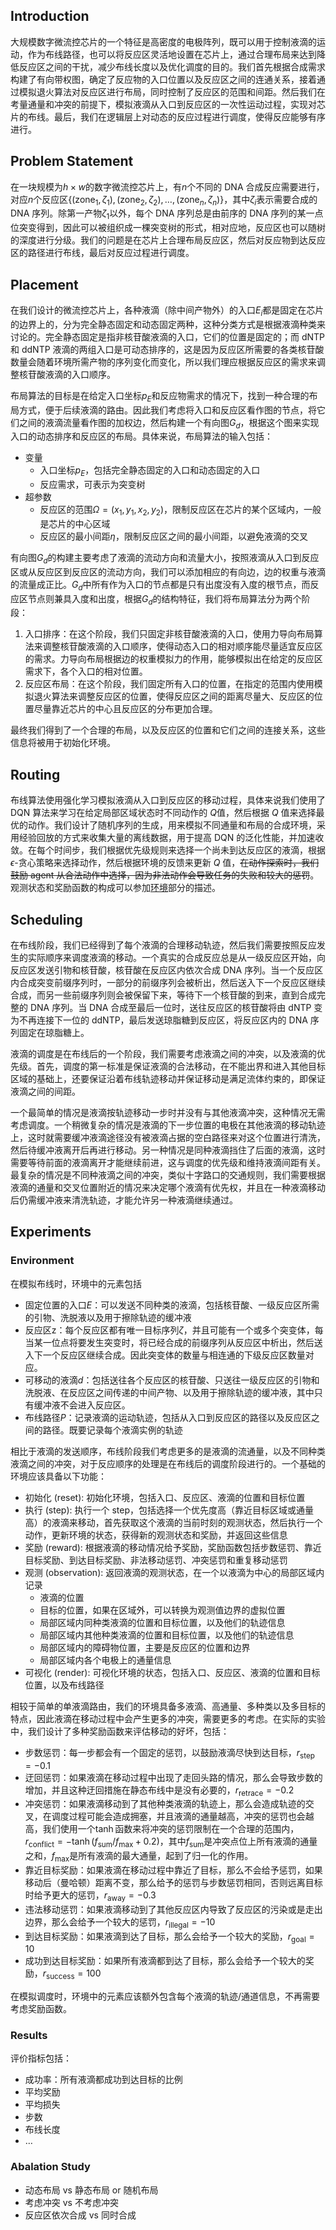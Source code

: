 ## Introduction

大规模数字微流控芯片的一个特征是高密度的电极阵列，既可以用于控制液滴的运动，作为布线路径，也可以将反应区灵活地设置在芯片上，通过合理布局来达到降低反应区之间的干扰，减少布线长度以及优化调度的目的。我们首先根据合成需求构建了有向带权图，确定了反应物的入口位置以及反应区之间的连通关系，接着通过模拟退火算法对反应区进行布局，同时控制了反应区的范围和间距。然后我们在考量通量和冲突的前提下，模拟液滴从入口到反应区的一次性运动过程，实现对芯片的布线。最后，我们在逻辑层上对动态的反应过程进行调度，使得反应能够有序进行。

## Problem Statement

在一块规模为$h\times w$的数字微流控芯片上，有$n$个不同的 DNA 合成反应需要进行，对应$n$个反应区$\left\{(\text{zone}_1,\zeta_1), (\text{zone}_2,\zeta_2), \dots, (\text{zone}_n,\zeta_n)\right\}$，其中$\zeta_i$表示需要合成的 DNA 序列。除第一产物$\zeta_1$以外，每个 DNA 序列总是由前序的 DNA 序列的某一点位突变得到，因此可以被组织成一棵突变树的形式，相对应地，反应区也可以随树的深度进行分级。我们的问题是在芯片上合理布局反应区，然后对反应物到达反应区的路径进行布线，最后对反应过程进行调度。

## Placement

在我们设计的微流控芯片上，各种液滴（除中间产物外）的入口$E_i$都是固定在芯片的边界上的，分为完全静态固定和动态固定两种，这种分类方式是根据液滴种类来讨论的。完全静态固定是指非核苷酸液滴的入口，它们的位置是固定的；而 dNTP 和 ddNTP 液滴的两组入口是可动态排序的，这是因为反应区所需要的各类核苷酸数量会随着环境所需产物的序列变化而变化，所以我们理应根据反应区的需求来调整核苷酸液滴的入口顺序。

布局算法的目标是在给定入口坐标$p_E$和反应物需求的情况下，找到一种合理的布局方式，便于后续液滴的路由。因此我们考虑将入口和反应区看作图的节点，将它们之间的液滴流量看作图的加权边，然后构建一个有向图$G_d$，根据这个图来实现入口的动态排序和反应区的布局。具体来说，布局算法的输入包括：

- 变量
  - 入口坐标$p_E$，包括完全静态固定的入口和动态固定的入口
  - 反应需求，可表示为突变树
- 超参数
  - 反应区的范围$\Omega=(x_1,y_1,x_2,y_2)$，限制反应区在芯片的某个区域内，一般是芯片的中心区域
  - 反应区的最小间距$\eta$，限制反应区之间的最小间距，以避免液滴的交叉

有向图$G_d$的构建主要考虑了液滴的流动方向和流量大小，按照液滴从入口到反应区或从反应区到反应区的流动方向，我们可以添加相应的有向边，边的权重与液滴的流量成正比。$G_d$中所有作为入口的节点都是只有出度没有入度的根节点，而反应区节点则兼具入度和出度，根据$G_d$的结构特征，我们将布局算法分为两个阶段：

1. 入口排序：在这个阶段，我们只固定非核苷酸液滴的入口，使用力导向布局算法来调整核苷酸液滴的入口顺序，使得动态入口的相对顺序能尽量适宜反应区的需求。力导向布局根据边的权重模拟力的作用，能够模拟出在给定的反应区需求下，各个入口的相对位置。
2. 反应区布局：在这个阶段，我们固定所有入口的位置，在指定的范围内使用模拟退火算法来调整反应区的位置，使得反应区之间的距离尽量大、反应区的位置尽量靠近芯片的中心且反应区的分布更加合理。

最终我们得到了一个合理的布局，以及反应区的位置和它们之间的连接关系，这些信息将被用于初始化环境。

## Routing

布线算法使用强化学习模拟液滴从入口到反应区的移动过程，具体来说我们使用了 DQN 算法来学习在给定局部区域状态时不同动作的 $Q$值，然后根据 $Q$ 值来选择最优的动作。我们设计了随机序列的生成，用来模拟不同通量和布局的合成环境，采用经验回放的方式来收集大量的离线数据，用于提高 DQN 的泛化性能，并加速收敛。在每个时间步，我们根据优先级规则来选择一个尚未到达反应区的液滴，根据$\epsilon$-贪心策略来选择动作，然后根据环境的反馈来更新 $Q$ 值，~~在动作探索时，我们鼓励 agent 从合法动作中选择，因为非法动作会导致任务的失败和较大的惩罚~~。观测状态和奖励函数的构成可以参加[环境](#environment)部分的描述。

## Scheduling

在布线阶段，我们已经得到了每个液滴的合理移动轨迹，然后我们需要按照反应发生的实际顺序来调度液滴的移动。一个真实的合成反应总是从一级反应区开始，向反应区发送引物和核苷酸，核苷酸在反应区内依次合成 DNA 序列。当一个反应区内合成突变前缀序列时，一部分的前缀序列会被析出，然后送入下一个反应区继续合成，而另一些前缀序列则会被保留下来，等待下一个核苷酸的到来，直到合成完整的 DNA 序列。当 DNA 合成至最后一位时，送往反应区的核苷酸将由 dNTP 变为不再连接下一位的 ddNTP，最后发送琼脂糖到反应区，将反应区内的 DNA 序列固定在琼脂糖上。

液滴的调度是在布线后的一个阶段，我们需要考虑液滴之间的冲突，以及液滴的优先级。首先，调度的第一标准是保证液滴的合法移动，在不能出界和进入其他目标区域的基础上，还要保证沿着布线轨迹移动并保证移动是满足流体约束的，即保证液滴之间的间距。

一个最简单的情况是液滴按轨迹移动一步时并没有与其他液滴冲突，这种情况无需考虑调度。一个稍微复杂的情况是液滴的下一步位置的电极在其他液滴的移动轨迹上，这时就需要缓冲液滴途径没有被液滴占据的空白路径来对这个位置进行清洗，然后待缓冲液离开后再进行移动。另一种情况是同种液滴挡住了后面的液滴，这时需要等待前面的液滴离开才能继续前进，这与调度的优先级和维持液滴间距有关。最复杂的情况是不同种液滴之间的冲突，类似十字路口的交通规则，我们需要根据液滴的通量和交叉位置附近的情况来决定哪个液滴有优先权，并且在一种液滴移动后仍需缓冲液来清洗轨迹，才能允许另一种液滴继续通过。

## Experiments

### Environment

在模拟布线时，环境中的元素包括

- 固定位置的入口$E$：可以发送不同种类的液滴，包括核苷酸、一级反应区所需的引物、洗脱液以及用于擦除轨迹的缓冲液
- 反应区$\text{z}$：每个反应区都有唯一目标序列$\zeta$，并且可能有一个或多个突变体，每当某一位点将要发生突变时，将已经合成的前缀序列从反应区中析出，然后送入下一个反应区继续合成。因此突变体的数量与相连通的下级反应区数量对应。
- 可移动的液滴$d$：包括送往各个反应区的核苷酸、只送往一级反应区的引物和洗脱液、在反应区之间传递的中间产物、以及用于擦除轨迹的缓冲液，其中只有缓冲液不会进入反应区。
- 布线路径$P$：记录液滴的运动轨迹，包括从入口到反应区的路径以及反应区之间的路径。既要记录每个液滴实例的轨迹

相比于液滴的发送顺序，布线阶段我们考虑更多的是液滴的流通量，以及不同种类液滴之间的冲突，对于反应顺序的处理是在布线后的调度阶段进行的。一个基础的环境应该具备以下功能：

- 初始化 (reset): 初始化环境，包括入口、反应区、液滴的位置和目标位置
- 执行 (step): 执行一个 step，包括选择一个优先度高（靠近目标区域或通量高）的液滴来移动，首先获取这个液滴的当前时刻的观测状态，然后执行一个动作，更新环境的状态，获得新的观测状态和奖励，并返回这些信息
- 奖励 (reward): 根据液滴的移动情况给予奖励，奖励函数包括步数惩罚、靠近目标奖励、到达目标奖励、非法移动惩罚、冲突惩罚和重复移动惩罚
- 观测 (observation): 返回液滴的观测状态，在一个以液滴为中心的局部区域内记录
  - 液滴的位置
  - 目标的位置，如果在区域外，可以转换为观测值边界的虚拟位置
  - 局部区域内同种类液滴的位置和目标位置，以及他们的轨迹信息
  - 局部区域内其他种类液滴的位置和目标位置，以及他们的轨迹信息
  - 局部区域内的障碍物位置，主要是反应区的位置和边界
  - 局部区域内各个电极上的通量信息
- 可视化 (render): 可视化环境的状态，包括入口、反应区、液滴的位置和目标位置，以及布线路径

相较于简单的单液滴路由，我们的环境具备多液滴、高通量、多种类以及多目标的特点，因此液滴在移动过程中会产生更多的冲突，需要更多的考虑。在实际的实验中，我们设计了多种奖励函数来评估移动的好坏，包括：

- 步数惩罚：每一步都会有一个固定的惩罚，以鼓励液滴尽快到达目标，$r_{\text{step}}=-0.1$
- 迂回惩罚：如果液滴在移动过程中出现了走回头路的情况，那么会导致步数的增加，并且这种迂回措施在静态布线中是没有必要的，$r_{\text{retrace}}=-0.2$
- 冲突惩罚：如果液滴移动到了其他种类液滴的轨迹上，那么会造成轨迹的交叉，在调度过程可能会造成拥塞，并且液滴的通量越高，冲突的惩罚也会越高，我们使用一个$\tanh$函数来将冲突的惩罚限制在一个合理的范围内，$r_{\text{conflict}}=-\tanh(f_{\text{sum}}/f_{\text{max}}+0.2)$，其中$f_{\text{sum}}$是冲突点位上所有液滴的通量之和，$f_{\text{max}}$是所有液滴的最大通量，起到了归一化的作用。
- 靠近目标奖励：如果液滴在移动过程中靠近了目标，那么不会给予惩罚，如果移动后（曼哈顿）距离不变，那么给予的惩罚与步数惩罚相同，否则远离目标时给予更大的惩罚，$r_{\text{away}}=-0.3$
- 违法移动惩罚：如果液滴移动到了其他反应区内导致了反应区的污染或是走出边界，那么会给予一个较大的惩罚，$r_{\text{illegal}}=-10$
- 到达目标奖励：如果液滴到达了目标，那么会给予一个较大的奖励，$r_{\text{goal}}=10$
- 成功到达目标奖励：如果所有液滴都到达了目标，那么会给予一个较大的奖励，$r_{\text{success}}=100$

在模拟调度时，环境中的元素应该额外包含每个液滴的轨迹/通道信息，不再需要考虑奖励函数。

### Results

评价指标包括：

- 成功率：所有液滴都成功到达目标的比例
- 平均奖励
- 平均损失
- 步数
- 布线长度
- $\dots$

### Abalation Study

- 动态布局 vs 静态布局 or 随机布局
- 考虑冲突 vs 不考虑冲突
- 反应区依次合成 vs 同时合成
